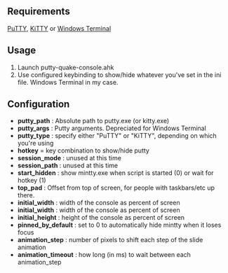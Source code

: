 ## Requirements
[PuTTY](http://www.chiark.greenend.org.uk/~sgtatham/putty/), [KiTTY](http://kitty.9bis.com/) or [Windows Terminal](https://www.microsoft.com/en-us/p/windows-terminal/9n0dx20hk701)

## Usage
1. Launch putty-quake-console.ahk
2. Use configured keybinding to show/hide whatever you've set in the ini file. Windows Terminal in my case.

## Configuration
+ **putty_path** : Absolute path to putty.exe (or kitty.exe)
+ **putty_args** : Putty arguments. Depreciated for Windows Terminal
+ **putty_type** : specify either "PuTTY" or "KiTTY", depending on which you're using
+ **hotkey** = key combination to show/hide putty
+ **session_mode** : unused at this time
+ **session_path** : unused at this time
+ **start_hidden** : show mintty.exe when script is started (0) or wait for hotkey (1)
+ **top_pad** : Offset from top of screen, for people with taskbars/etc up there.
+ **initial_width** : width of the console as percent of screen
+ **initial_width** : width of the console as percent of screen
+ **initial_height** : height of the console as percent of screen
+ **pinned_by_default** : set to 0 to automatically hide mintty when it loses focus
+ **animation_step** : number of pixels to shift each step of the slide animation
+ **animation_timeout** : how long (in ms) to wait between each animation_step
